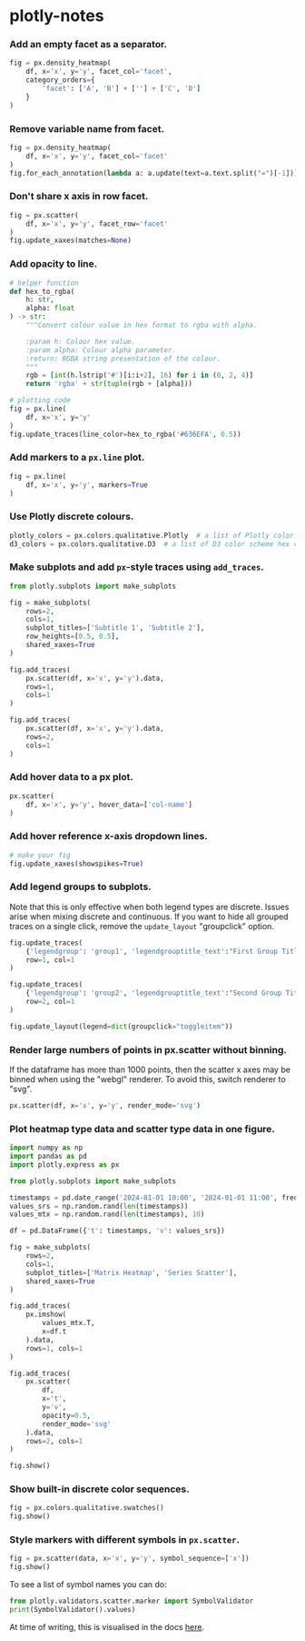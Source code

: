 # plotly-notes

### Add an empty facet as a separator.
```python
fig = px.density_heatmap(
    df, x='x', y='y', facet_col='facet',
    category_orders={
        'facet': ['A', 'B'] + [''] + ['C', 'D']
    }
)
```

### Remove variable name from facet.
```python
fig = px.density_heatmap(
    df, x='x', y='y', facet_col='facet'
)
fig.for_each_annotation(lambda a: a.update(text=a.text.split("=")[-1]))
```

### Don't share x axis in row facet.
```python
fig = px.scatter(
    df, x='x', y='y', facet_row='facet'
)
fig.update_xaxes(matches=None)
```

### Add opacity to line.
```python
# helper function
def hex_to_rgba(
    h: str,
    alpha: float
) -> str:
    """Convert colour value in hex format to rgba with alpha.

    :param h: Colour hex value.
    :param alpha: Colour alpha parameter.
    :return: RGBA string presentation of the colour.
    """
    rgb = [int(h.lstrip('#')[i:i+2], 16) for i in (0, 2, 4)]
    return 'rgba' + str(tuple(rgb + [alpha]))

# plotting code
fig = px.line(
    df, x='x', y='y'
)
fig.update_traces(line_color=hex_to_rgba('#636EFA', 0.5))
```

### Add markers to a `px.line` plot.
```python
fig = px.line(
    df, x='x', y='y', markers=True
)
```

### Use Plotly discrete colours.
```python
plotly_colors = px.colors.qualitative.Plotly  # a list of Plotly color scheme hex codes
d3_colors = px.colors.qualitative.D3  # a list of D3 color scheme hex codes
```

### Make subplots and add `px`-style traces using `add_traces`.
```python
from plotly.subplots import make_subplots

fig = make_subplots(
    rows=2,
    cols=1,
    subplot_titles=['Subtitle 1', 'Subtitle 2'],
    row_heights=[0.5, 0.5],
    shared_xaxes=True
)

fig.add_traces(
    px.scatter(df, x='x', y='y').data,
    rows=1, 
    cols=1
)

fig.add_traces(
    px.scatter(df, x='x', y='y').data,
    rows=2, 
    cols=1
)
```

### Add hover data to a px plot.
```python
px.scatter(
    df, x='x', y='y', hover_data=['col-name']
)
```

### Add hover reference x-axis dropdown lines.
```python
# make your fig
fig.update_xaxes(showspikes=True)
```


### Add legend groups to subplots.
Note that this is only effective when both legend types are discrete. Issues arise when mixing 
discrete and continuous.
If you want to hide all grouped traces on a single click, remove the `update_layout` "groupclick" option. 

```python
fig.update_traces(
    {'legendgroup': 'group1', 'legendgrouptitle_text':"First Group Title"}, 
    row=1, col=1
)

fig.update_traces(
    {'legendgroup': 'group2', 'legendgrouptitle_text':"Second Group Title"}, 
    row=2, col=1
)

fig.update_layout(legend=dict(groupclick="toggleitem"))
```


### Render large numbers of points in px.scatter without binning.
If the dataframe has more than 1000 points, then the scatter x axes may be binned when using
the "webgl" renderer. To avoid this, switch renderer to "svg".

```python
px.scatter(df, x='x', y='y', render_mode='svg')
```

### Plot heatmap type data and scatter type data in one figure.

```python
import numpy as np
import pandas as pd
import plotly.express as px

from plotly.subplots import make_subplots

timestamps = pd.date_range('2024-01-01 10:00', '2024-01-01 11:00', freq='s')
values_srs = np.random.rand(len(timestamps))
values_mtx = np.random.rand(len(timestamps), 10)

df = pd.DataFrame({'t': timestamps, 'v': values_srs})

fig = make_subplots(
    rows=2,
    cols=1,
    subplot_titles=['Matrix Heatmap', 'Series Scatter'],
    shared_xaxes=True
)

fig.add_traces(
    px.imshow(
        values_mtx.T,
        x=df.t
    ).data,
    rows=1, cols=1
)

fig.add_traces(
    px.scatter(
        df,
        x='t',
        y='v',
        opacity=0.5,
        render_mode='svg'
    ).data,
    rows=2, cols=1
)

fig.show()
```

### Show built-in discrete color sequences.

```python
fig = px.colors.qualitative.swatches()
fig.show()
```

### Style markers with different symbols in `px.scatter`.

```python
fig = px.scatter(data, x='x', y='y', symbol_sequence=['x'])
fig.show()
```

To see a list of symbol names you can do:
```python
from plotly.validators.scatter.marker import SymbolValidator
print(SymbolValidator().values)
```

At time of writing, this is visualised in the docs [here](https://plotly.com/python/marker-style/).


